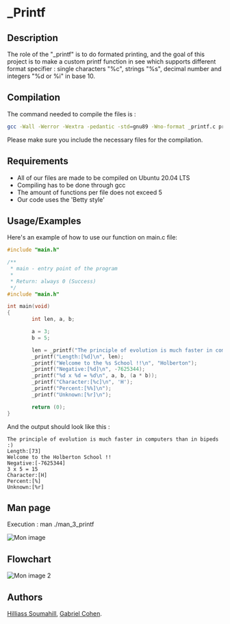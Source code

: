 
# _Printf






## Description

The role of the "_printf" is to do formated printing, and the goal of this project is to make a custom printf function in see which supports different format specifier : single characters "%c", strings "%s", decimal number and integers "%d or %i" in base 10.

## Compilation

The command needed to compile the files is :

```sh
gcc -Wall -Werror -Wextra -pedantic -std=gnu89 -Wno-format _printf.c print_function.c 
```

Please make sure you include the necessary files for the compilation.
## Requirements

- All of our files are made to be compiled on Ubuntu 20.04 LTS
- Compiling has to be done through gcc
- The amount of functions per file does not exceed 5
- Our code uses the 'Betty style'
## Usage/Examples

Here's an example of how to use our function on main.c file:

```c
#include "main.h"

/**
 * main - entry point of the program
 *
 * Return: always 0 (Success)
 */
#include "main.h"

int main(void)
{
        int len, a, b;

        a = 3;
        b = 5;

        len = _printf("The principle of evolution is much faster in computers than in bipeds :)\n");
        _printf("Length:[%d]\n", len);
        _printf("Welcome to the %s School !!\n", "Holberton");
        _printf("Negative:[%d]\n", -7625344);
        _printf("%d x %d = %d\n", a, b, (a * b));
        _printf("Character:[%c]\n", 'H');
        _printf("Percent:[%%]\n");
        _printf("Unknown:[%r]\n");

        return (0);
}
```
And the output should look like this :
```
The principle of evolution is much faster in computers than in bipeds :)
Length:[73]
Welcome to the Holberton School !!
Negative:[-7625344]
3 x 5 = 15
Character:[H]
Percent:[%]
Unknown:[%r]
```
## Man page

Execution : man ./man_3_printf

![Mon image](https://imgur.com/7s6Ezbb.png)

## Flowchart

![Mon image 2](https://imgur.com/ooxX38U.png)

## Authors

[Hilliass Soumahill](https://github.com/HLS-976), [Gabriel Cohen](https://github.com/GabrielCoh).
